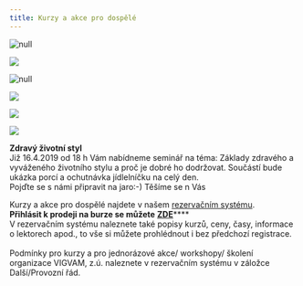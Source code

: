 ```yaml
---
title: Kurzy a akce pro dospělé
---
```

![null](/images/uploads/jarni_burza_2019.jpg)

![](/images/uploads/2019-04-09_setkani_u_kavy_s_personalistou-1-.jpg)

![null](/images/uploads/vigvam_joga_a_pilates_2018-1-.jpg)

![](/images/uploads/vigvam_dospeli_2019.jpg)

![](/images/uploads/nlp_2019-03-23.jpg)

![](/images/uploads/2019_vigvam_beh_pro_zeny.jpg)

**Zdravý životní styl**\
Již 16.4.2019 od 18 h Vám nabídneme seminář na téma: Základy zdravého a vyváženého životního stylu a proč je dobré ho dodržovat. Součástí bude ukázka porcí a ochutnávka jídlelníčku na celý den.\
Pojďte se s námi připravit na jaro:-) Těšíme se n Vás

Kurzy a akce pro dospělé najdete v našem [rezervačním systému](https://vigvam.webooker.eu/).\
**Přihlásit k prodeji na burze se můžete** [**ZDE**](https://docs.google.com/forms/d/e/1FAIpQLScep3NZhLZkcVRkI7Pb2lQUvstCGUpVtsbgPDGjvuSlUkXdjA/viewform)\*\*\*\*\
V rezervačním systému naleznete také popisy kurzů, ceny, časy,  informace o lektorech apod., to vše si můžete prohlédnout i bez předchozí registrace. \
\
Podmínky pro kurzy a pro jednorázové akce/ workshopy/ školení organizace VIGVAM, z.ú. naleznete v rezervačním systému v záložce Další/Provozní řád.
